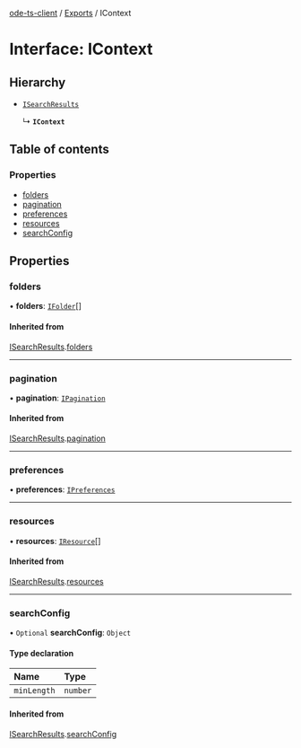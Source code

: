 [ode-ts-client](../README.md) / [Exports](../modules.md) / IContext

# Interface: IContext

## Hierarchy

- [`ISearchResults`](ISearchResults.md)

  ↳ **`IContext`**

## Table of contents

### Properties

- [folders](IContext.md#folders)
- [pagination](IContext.md#pagination)
- [preferences](IContext.md#preferences)
- [resources](IContext.md#resources)
- [searchConfig](IContext.md#searchconfig)

## Properties

### folders

• **folders**: [`IFolder`](IFolder.md)[]

#### Inherited from

[ISearchResults](ISearchResults.md).[folders](ISearchResults.md#folders)

___

### pagination

• **pagination**: [`IPagination`](IPagination.md)

#### Inherited from

[ISearchResults](ISearchResults.md).[pagination](ISearchResults.md#pagination)

___

### preferences

• **preferences**: [`IPreferences`](IPreferences.md)

___

### resources

• **resources**: [`IResource`](IResource.md)[]

#### Inherited from

[ISearchResults](ISearchResults.md).[resources](ISearchResults.md#resources)

___

### searchConfig

• `Optional` **searchConfig**: `Object`

#### Type declaration

| Name | Type |
| :------ | :------ |
| `minLength` | `number` |

#### Inherited from

[ISearchResults](ISearchResults.md).[searchConfig](ISearchResults.md#searchconfig)
